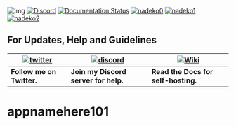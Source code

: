 ![img](https://ci.appveyor.com/api/projects/status/gmu6b3ltc80hr3k9?svg=true)
[![Discord](https://discordapp.com/api/guilds/117523346618318850/widget.png)](https://discord.gg/nadekobot)
[![Documentation Status](https://readthedocs.org/projects/nadekobot/badge/?version=latest)](http://nadekobot.readthedocs.io/en/latest/?badge=latest)
[![nadeko0](https://cdn.discordapp.com/attachments/266240393639755778/281920716809699328/part1.png)](https://nadekobot.me)
[![nadeko1](https://cdn.discordapp.com/attachments/266240393639755778/281920134967328768/part2.png)](https://discordapp.com/oauth2/authorize?client_id=170254782546575360&scope=bot&permissions=66186303)
[![nadeko2](https://cdn.discordapp.com/attachments/266240393639755778/281920161311883264/part3.png)](http://nadekobot.readthedocs.io/en/latest/Commands%20List/)

## For Updates, Help and Guidelines

| [![twitter](https://cdn.discordapp.com/attachments/155726317222887425/252192520094613504/twiter_banner.JPG)](https://twitter.com/TheNadekoBot) | [![discord](https://cdn.discordapp.com/attachments/266240393639755778/281920766490968064/discord.png)](https://discord.gg/nadekobot) | [![Wiki](https://cdn.discordapp.com/attachments/266240393639755778/281920793330581506/datcord.png)](http://nadekobot.readthedocs.io/en/latest/)
| --- | --- | --- |
| **Follow me on Twitter.** | **Join my Discord server for help.** | **Read the Docs for self-hosting.** |
# appnamehere101
